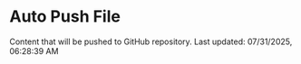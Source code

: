 # Auto Push File

Content that will be pushed to GitHub repository.
Last updated: 07/31/2025, 06:28:39 AM